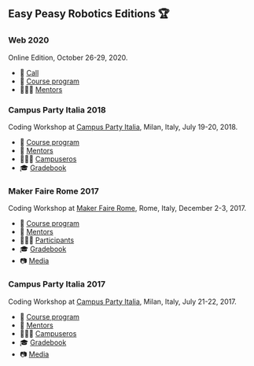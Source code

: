 ## Easy Peasy Robotics Editions :trophy:

### Web 2020
Online Edition, October 26-29, 2020.
- 📢 [Call](./web20/call.md)
- 📖 [Course program](./web20/course-program.md)
- 👨🏻‍💻 [Mentors](./web20/mentors.md)

### Campus Party Italia 2018
Coding Workshop at [Campus Party Italia](http://italia.campus-party.org/), Milan, Italy, July 19-20, 2018.
- 📖 [Course program](./cpi18/course-program.md)
- 👴 [Mentors](./cpi18/mentors.md)
- 🙋🏻‍♂️ [Campuseros](./cpi18/campuseros.md)
- 🎓 [Gradebook](https://easy-peasy-robotics.github.io/cpi18-gradebook/)

### Maker Faire Rome 2017
Coding Workshop at [Maker Faire Rome](http://www.makerfairerome.eu/it/icub-easy-peasy-by-iit), Rome, Italy, December 2-3, 2017.
- 📖 [Course program](./mfr17/course-program.md)
- 👴 [Mentors](./mfr17/mentors.md)
- 🙋🏻‍♂️ [Participants](./mfr17/participants.md)
- 🎓 [Gradebook](https://easy-peasy-robotics.github.io/mfr17-gradebook)
- 📷 [Media](./mfr17/media/README.md)

### Campus Party Italia 2017
Coding Workshop at [Campus Party Italia](http://campuse.ro/events/campus-party-italia-2017/workshop), Milan, Italy, July 21-22, 2017.
- 📖 [Course program](./cpi17/course-program.md)
- 👴 [Mentors](./cpi17/mentors.md)
- 🙋🏻‍♂️ [Campuseros](./cpi17/campuseros.md)
- 🎓 [Gradebook](https://easy-peasy-robotics.github.io/cpi17-gradebook)
- 📷 [Media](./cpi17/media/README.md)
